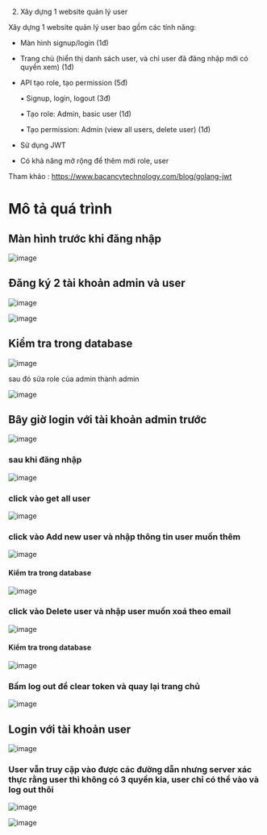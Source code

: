 2. Xây dựng 1 website quản lý user

Xây dựng 1 website quản lý user bao gồm các tính năng:
* Màn hình signup/login (1đ)
* Trang chủ (hiển thị danh sách user, và chỉ user đã đăng nhập mới có quyền xem) (1đ)
* API tạo role, tạo permission (5đ)

    ▪ Signup, login, logout (3đ)
    
    ▪ Tạo role: Admin, basic user (1đ)
    
    ▪ Tạo permission: Admin (view all users, delete user) (1đ)
    
* Sử dụng JWT
* Có khả năng mở rộng để thêm mới role, user

Tham khảo : https://www.bacancytechnology.com/blog/golang-jwt

# Mô tả quá trình 

## Màn hình trước khi đăng nhập 

![image](https://user-images.githubusercontent.com/72289126/150287934-5a1f71d7-2156-4905-acf0-3a53f64e7d35.png)

## Đăng ký 2 tài khoản admin và user 

![image](https://user-images.githubusercontent.com/72289126/150288544-dd0d4fcf-484c-43ca-aa80-5e2cdea5161f.png)

![image](https://user-images.githubusercontent.com/72289126/150288646-c4d84ed1-7fe9-4262-91bf-b85052c75139.png)

## Kiểm tra trong database

![image](https://user-images.githubusercontent.com/72289126/150288779-7746413f-aa32-492d-8796-33adee81c5d1.png)

sau đó sửa role của admin thành admin

![image](https://user-images.githubusercontent.com/72289126/150289081-cfe14dde-d834-4c07-8dd1-55b2e5ae2bfa.png)

## Bây giờ login với tài khoản admin trước

![image](https://user-images.githubusercontent.com/72289126/150291147-7d5b2b70-6a6a-4cb3-b606-aaaee6b4094e.png)

### sau khi đăng nhập 

![image](https://user-images.githubusercontent.com/72289126/150291245-7f0c2938-144f-4b23-adfa-005709049f05.png)

### click vào get all user 

![image](https://user-images.githubusercontent.com/72289126/150291367-357e6db9-6a66-4701-9d39-9fb5d00fda97.png)

### click vào Add new user và nhập thông tin user muốn thêm 

![image](https://user-images.githubusercontent.com/72289126/150291591-daacabf0-230d-443f-8e9e-b3c3371b5146.png)

#### Kiểm tra trong database

![image](https://user-images.githubusercontent.com/72289126/150291769-1fe86b8d-f991-4b33-a9ff-23000acde14f.png)

### click vào Delete user và nhập user muốn xoá theo email 

![image](https://user-images.githubusercontent.com/72289126/150292084-566eead6-e2e5-453c-9246-74996e2feb63.png)

#### Kiểm tra trong database

![image](https://user-images.githubusercontent.com/72289126/150292239-a3c37dd0-503b-4875-80b1-1e926acd3be7.png)

### Bấm log out để clear token và quay lại trang chủ

![image](https://user-images.githubusercontent.com/72289126/150292688-65a068fc-9862-43cb-8b65-6357ff0771ad.png)

## Login với tài khoản user

![image](https://user-images.githubusercontent.com/72289126/150292890-8c5ff49f-be6f-4599-b3fa-fcc7ae7cbd5b.png)

### User vẫn truy cập vào được các đường dẫn nhưng server xác thực rằng user thì không có 3 quyền kia, user chỉ có thể vào và log out thôi

![image](https://user-images.githubusercontent.com/72289126/150293895-abe3a50f-ce79-406f-8a30-970ad893ff48.png)

![image](https://user-images.githubusercontent.com/72289126/150294133-ab25c81d-32e7-48cd-8f3a-1efe4fb7f1c1.png)

